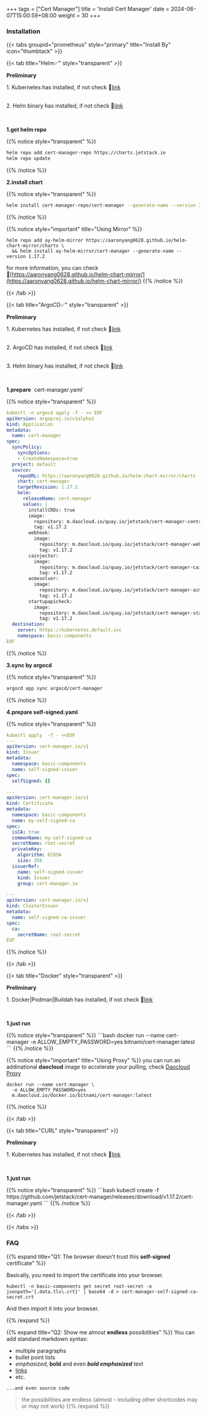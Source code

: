 +++
tags = ["Cert Manager"]
title = 'Install Cert Manager'
date = 2024-06-07T15:00:59+08:00
weight = 30
+++


### Installation

{{< tabs groupid="prometheus" style="primary" title="Install By" icon="thumbtack" >}}

{{< tab title="Helm✅" style="transparent" >}}
  <p> <b>Preliminary </b></p>
  1. Kubernetes has installed, if not check 🔗<a href="/docs/kubernetes/cluster/index.html" target="_blank">link</a> </p></br>
  2. Helm binary has installed, if not check 🔗<a href="/docs/Installation/binary/helm/index.html" target="_blank">link</a> </p></br>

  <p> <b>1.get helm repo </b></p>

  {{% notice style="transparent" %}}
  ```bash
  helm repo add cert-manager-repo https://charts.jetstack.io
  helm repo update
  ```
  {{% /notice %}}

  <p> <b>2.install chart </b></p>

  {{% notice style="transparent" %}}
  ```bash
  helm install cert-manager-repo/cert-manager --generate-name --version 1.17.2
  ```
  {{% /notice %}}

  {{% notice style="important" title="Using Mirror" %}} 
  ```shell
  helm repo add ay-helm-mirror https://aaronyang0628.github.io/helm-chart-mirror/charts \
    && helm install ay-helm-mirror/cert-manager --generate-name --version 1.17.2
  ```
  for more information, you can check 🔗[https://aaronyang0628.github.io/helm-chart-mirror/](https://aaronyang0628.github.io/helm-chart-mirror/)
  {{% /notice %}}

{{< /tab >}}

{{< tab title="ArgoCD✅" style="transparent" >}}
  <p> <b>Preliminary </b></p>
  1. Kubernetes has installed, if not check 🔗<a href="/docs/kubernetes/cluster/index.html" target="_blank">link</a> </p></br>
  2. ArgoCD has installed, if not check 🔗<a href="/docs/Installation/cicd/argocd/index.html" target="_blank">link</a> </p></br>
  3. Helm binary has installed, if not check 🔗<a href="/docs/Installation/binary/helm/index.html" target="_blank">link</a> </p></br>

  <p> <b>1.prepare</b> `cert-manager.yaml` </p>

  {{% notice style="transparent" %}}
  ```yaml
  kubectl -n argocd apply -f - << EOF
  apiVersion: argoproj.io/v1alpha1
  kind: Application
  metadata:
    name: cert-manager
  spec:
    syncPolicy:
      syncOptions:
      - CreateNamespace=true
    project: default
    source:
      repoURL: https://aaronyang0628.github.io/helm-chart-mirror/charts
      chart: cert-manager
      targetRevision: 1.17.2
      helm:
        releaseName: cert-manager
        values: |
          installCRDs: true
          image:
            repository: m.daocloud.io/quay.io/jetstack/cert-manager-controller
            tag: v1.17.2
          webhook:
            image:
              repository: m.daocloud.io/quay.io/jetstack/cert-manager-webhook
              tag: v1.17.2
          cainjector:
            image:
              repository: m.daocloud.io/quay.io/jetstack/cert-manager-cainjector
              tag: v1.17.2
          acmesolver:
            image:
              repository: m.daocloud.io/quay.io/jetstack/cert-manager-acmesolver
              tag: v1.17.2
          startupapicheck:
            image:
              repository: m.daocloud.io/quay.io/jetstack/cert-manager-startupapicheck
              tag: v1.17.2
    destination:
      server: https://kubernetes.default.svc
      namespace: basic-components
  EOF
  ```
  {{% /notice %}}

  <p> <b>3.sync by argocd</b></p>

  {{% notice style="transparent" %}}
  ```bash
  argocd app sync argocd/cert-manager
  ```
  {{% /notice %}}

  <p> <b>4.prepare self-signed.yaml</b></p>

  {{% notice style="transparent" %}}
  ```yaml
  kubectl apply  -f - <<EOF
  ---
  apiVersion: cert-manager.io/v1
  kind: Issuer
  metadata:
    namespace: basic-components
    name: self-signed-issuer
  spec:
    selfSigned: {}

  ---
  apiVersion: cert-manager.io/v1
  kind: Certificate
  metadata:
    namespace: basic-components
    name: my-self-signed-ca
  spec:
    isCA: true
    commonName: my-self-signed-ca
    secretName: root-secret
    privateKey:
      algorithm: ECDSA
      size: 256
    issuerRef:
      name: self-signed-issuer
      kind: Issuer
      group: cert-manager.io

  ---
  apiVersion: cert-manager.io/v1
  kind: ClusterIssuer
  metadata:
    name: self-signed-ca-issuer
  spec:
    ca:
      secretName: root-secret
  EOF
  ```
  {{% /notice %}}


{{< /tab >}}


{{< tab title="Docker" style="transparent" >}}
 <p> <b>Preliminary </b></p>
  1. Docker|Podman|Buildah has installed, if not check 🔗<a href="/docs/Installation/container/index.html" target="_blank">link</a> </p></br>

  <p> <b>1.just run</b></p>
  {{% notice style="transparent" %}}
  ```bash
  docker run --name cert-manager -e ALLOW_EMPTY_PASSWORD=yes bitnami/cert-manager:latest
  ```
  {{% /notice %}}

  {{% notice style="important" title="Using Proxy" %}} 
  you can run an addinational **daocloud** image to accelerate your pulling, check [Daocloud Proxy](/docs/kubernetes/proxy/daocloud/index.html)
  ```shell
  docker run --name cert-manager \
    -e ALLOW_EMPTY_PASSWORD=yes 
    m.daocloud.io/docker.io/bitnami/cert-manager:latest
  ```
  {{% /notice %}}

{{< /tab >}}

{{< tab title="CURL" style="transparent" >}}
 <p> <b>Preliminary </b></p>
  1. Kubernetes has installed, if not check 🔗<a href="/docs/kubernetes/cluster/index.html" target="_blank">link</a> </p></br>

  <p> <b>1.just run</b></p>
  {{% notice style="transparent" %}}
  ```bash
  kubectl create -f https://github.com/jetstack/cert-manager/releases/download/v1.17.2/cert-manager.yaml
  ```
  {{% /notice %}}

{{< /tab >}}



{{< /tabs >}}



### FAQ

{{% expand title="Q1: The browser doesn't trust this **self-signed** certificate" %}}

Basically, you need to import the certificate into your browser.
```shell
kubectl -n basic-components get secret root-secret -o jsonpath='{.data.tls\.crt}' | base64 -d > cert-manager-self-signed-ca-secret.crt
```

And then import it into your browser.


{{% /expand %}}


{{% expand title="Q2: Show me almost **endless** possibilities" %}}
You can add standard markdown syntax:

- multiple paragraphs
- bullet point lists
- _emphasized_, **bold** and even **_bold emphasized_** text
- [links](https://example.com)
- etc.

```plaintext
...and even source code
```

> the possibilities are endless (almost - including other shortcodes may or may not work)
{{% /expand %}}